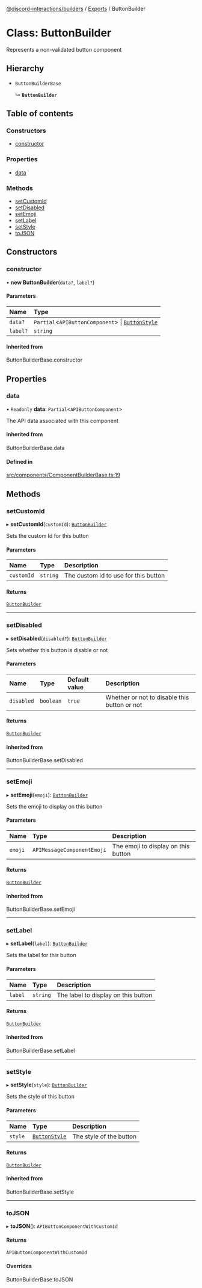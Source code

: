 [@discord-interactions/builders](../README.md) / [Exports](../modules.md) / ButtonBuilder

# Class: ButtonBuilder

Represents a non-validated button component

## Hierarchy

- `ButtonBuilderBase`

  ↳ **`ButtonBuilder`**

## Table of contents

### Constructors

- [constructor](ButtonBuilder.md#constructor)

### Properties

- [data](ButtonBuilder.md#data)

### Methods

- [setCustomId](ButtonBuilder.md#setcustomid)
- [setDisabled](ButtonBuilder.md#setdisabled)
- [setEmoji](ButtonBuilder.md#setemoji)
- [setLabel](ButtonBuilder.md#setlabel)
- [setStyle](ButtonBuilder.md#setstyle)
- [toJSON](ButtonBuilder.md#tojson)

## Constructors

### constructor

• **new ButtonBuilder**(`data?`, `label?`)

#### Parameters

| Name | Type |
| :------ | :------ |
| `data?` | `Partial`<`APIButtonComponent`\> \| [`ButtonStyle`](../enums/ButtonStyle.md) |
| `label?` | `string` |

#### Inherited from

ButtonBuilderBase.constructor

## Properties

### data

• `Readonly` **data**: `Partial`<`APIButtonComponent`\>

The API data associated with this component

#### Inherited from

ButtonBuilderBase.data

#### Defined in

[src/components/ComponentBuilderBase.ts:19](https://github.com/ssMMiles/discord-interactions/blob/e15756f/packages/builders/src/components/ComponentBuilderBase.ts#L19)

## Methods

### setCustomId

▸ **setCustomId**(`customId`): [`ButtonBuilder`](ButtonBuilder.md)

Sets the custom Id for this button

#### Parameters

| Name | Type | Description |
| :------ | :------ | :------ |
| `customId` | `string` | The custom id to use for this button |

#### Returns

[`ButtonBuilder`](ButtonBuilder.md)

___

### setDisabled

▸ **setDisabled**(`disabled?`): [`ButtonBuilder`](ButtonBuilder.md)

Sets whether this button is disable or not

#### Parameters

| Name | Type | Default value | Description |
| :------ | :------ | :------ | :------ |
| `disabled` | `boolean` | `true` | Whether or not to disable this button or not |

#### Returns

[`ButtonBuilder`](ButtonBuilder.md)

#### Inherited from

ButtonBuilderBase.setDisabled

___

### setEmoji

▸ **setEmoji**(`emoji`): [`ButtonBuilder`](ButtonBuilder.md)

Sets the emoji to display on this button

#### Parameters

| Name | Type | Description |
| :------ | :------ | :------ |
| `emoji` | `APIMessageComponentEmoji` | The emoji to display on this button |

#### Returns

[`ButtonBuilder`](ButtonBuilder.md)

#### Inherited from

ButtonBuilderBase.setEmoji

___

### setLabel

▸ **setLabel**(`label`): [`ButtonBuilder`](ButtonBuilder.md)

Sets the label for this button

#### Parameters

| Name | Type | Description |
| :------ | :------ | :------ |
| `label` | `string` | The label to display on this button |

#### Returns

[`ButtonBuilder`](ButtonBuilder.md)

#### Inherited from

ButtonBuilderBase.setLabel

___

### setStyle

▸ **setStyle**(`style`): [`ButtonBuilder`](ButtonBuilder.md)

Sets the style of this button

#### Parameters

| Name | Type | Description |
| :------ | :------ | :------ |
| `style` | [`ButtonStyle`](../enums/ButtonStyle.md) | The style of the button |

#### Returns

[`ButtonBuilder`](ButtonBuilder.md)

#### Inherited from

ButtonBuilderBase.setStyle

___

### toJSON

▸ **toJSON**(): `APIButtonComponentWithCustomId`

#### Returns

`APIButtonComponentWithCustomId`

#### Overrides

ButtonBuilderBase.toJSON
